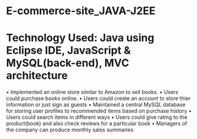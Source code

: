 # E-commerce-site_JAVA-J2EE
# Technology Used: Java using Eclipse IDE, JavaScript & MySQL(back-end), MVC architecture

• Implemented an online store similar to Amazon to sell books.
• Users could purchase books online.
• Users could create an account to store thier information or just sign as guests
•	Maintained a central MySQL database for storing user profiles to recommended items based on purchase history
•	Users could search  items in different ways
•	Users could give rating to the product(book) and also check reviews for a particular book
•	Managers of the company can produce monthly sales summaries


